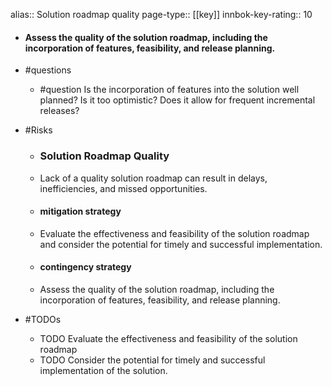 alias:: Solution roadmap quality
page-type:: [[key]]
innbok-key-rating:: 10
- #### Assess the quality of the solution roadmap, including the incorporation of features, feasibility, and release planning.
- #questions
  - #question Is the incorporation of features into the solution well planned? Is it too optimistic? Does it allow for frequent incremental releases?
- #Risks

  - ### Solution Roadmap Quality
  - Lack of a quality solution roadmap can result in delays, inefficiencies, and missed opportunities.
  - #### mitigation strategy
  - Evaluate the effectiveness and feasibility of the solution roadmap and consider the potential for timely and successful implementation.
  - #### contingency strategy
  - Assess the quality of the solution roadmap, including the incorporation of features, feasibility, and release planning.
- #TODOs
  - TODO Evaluate the effectiveness and feasibility of the solution roadmap
  - TODO  Consider the potential for timely and successful implementation of the solution.


